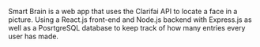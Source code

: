 Smart Brain is a web app that uses the Clarifai API to locate a face in a picture. Using a React.js front-end and Node.js backend with Express.js as well as a PosrtgreSQL database to keep track of how many entries every user has made.
